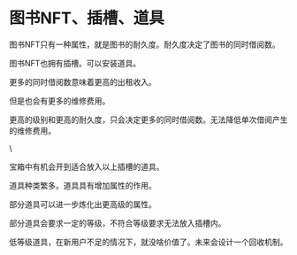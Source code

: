# 图书NFT、插槽、道具

图书NFT只有一种属性，就是图书的耐久度。耐久度决定了图书的同时借阅数。

图书NFT也拥有插槽。可以安装道具。

更多的同时借阅数意味着更高的出租收入。

但是也会有更多的维修费用。

更高的级别和更高的耐久度，只会决定更多的同时借阅数。无法降低单次借阅产生的维修费用。

\


宝箱中有机会开到适合放入以上插槽的道具。

道具种类繁多。道具具有增加属性的作用。

部分道具可以进一步炼化出更高级的属性。

部分道具会要求一定的等级，不符合等级要求无法放入插槽内。

低等级道具，在新用户不足的情况下，就没啥价值了。未来会设计一个回收机制。
